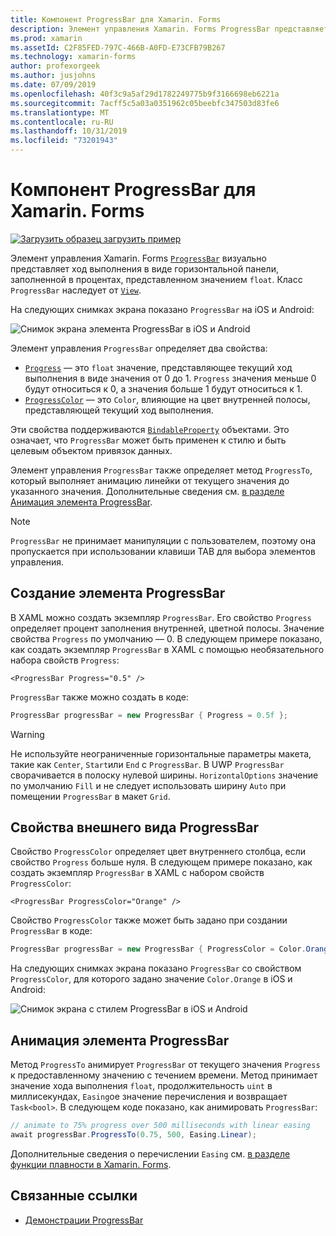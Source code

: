 ```yaml
---
title: Компонент ProgressBar для Xamarin. Forms
description: Элемент управления Xamarin. Forms ProgressBar представляет собой визуальное представление хода выполнения в виде горизонтальной панели, заполняемой на основе свойства float.
ms.prod: xamarin
ms.assetId: C2F85FED-797C-466B-A0FD-E73CFB79B267
ms.technology: xamarin-forms
author: profexorgeek
ms.author: jusjohns
ms.date: 07/09/2019
ms.openlocfilehash: 40f3c9a5af29d1782249775b9f3166698eb6221a
ms.sourcegitcommit: 7acff5c5a03a0351962c05beebfc347503d83fe6
ms.translationtype: MT
ms.contentlocale: ru-RU
ms.lasthandoff: 10/31/2019
ms.locfileid: "73201943"
---
```

# <a name="xamarinforms-progressbar"></a>Компонент ProgressBar для Xamarin. Forms
[![Загрузить образец](~/media/shared/download.png) загрузить пример](https://docs.microsoft.com/samples/xamarin/xamarin-forms-samples/userinterface-progressbardemos/)

Элемент управления Xamarin. Forms [`ProgressBar`](xref:Xamarin.Forms.ProgressBar) визуально представляет ход выполнения в виде горизонтальной панели, заполненной в процентах, представленном значением `float`. Класс `ProgressBar` наследует от [`View`](xref:Xamarin.Forms.View).

На следующих снимках экрана показано `ProgressBar` на iOS и Android:

![Снимок экрана элемента ProgressBar в iOS и Android](progressbar-images/progressbars-default.png "ProgressBar в iOS и Android")

Элемент управления `ProgressBar` определяет два свойства:

* [`Progress`](xref:Xamarin.Forms.ProgressBar.Progress) — это `float` значение, представляющее текущий ход выполнения в виде значения от 0 до 1. `Progress` значения меньше 0 будут относиться к 0, а значения больше 1 будут относиться к 1.
* [`ProgressColor`](xref:Xamarin.Forms.ProgressBar.ProgressColor) — это `Color`, влияющие на цвет внутренней полосы, представляющей текущий ход выполнения.

Эти свойства поддерживаются [`BindableProperty`](xref:Xamarin.Forms.BindableProperty) объектами. Это означает, что `ProgressBar` может быть применен к стилю и быть целевым объектом привязок данных.

Элемент управления `ProgressBar` также определяет метод `ProgressTo`, который выполняет анимацию линейки от текущего значения до указанного значения. Дополнительные сведения см. [в разделе Анимация элемента ProgressBar](#animate-a-progressbar).

> [!NOTE]
> `ProgressBar` не принимает манипуляции с пользователем, поэтому она пропускается при использовании клавиши TAB для выбора элементов управления.

## <a name="create-a-progressbar"></a>Создание элемента ProgressBar

В XAML можно создать экземпляр `ProgressBar`. Его свойство `Progress` определяет процент заполнения внутренней, цветной полосы. Значение свойства `Progress` по умолчанию — 0. В следующем примере показано, как создать экземпляр `ProgressBar` в XAML с помощью необязательного набора свойств `Progress`:

```xaml
<ProgressBar Progress="0.5" />
```

`ProgressBar` также можно создать в коде:

```csharp
ProgressBar progressBar = new ProgressBar { Progress = 0.5f };
```

> [!WARNING]
> Не используйте неограниченные горизонтальные параметры макета, такие как `Center`, `Start`или `End` с `ProgressBar`. В UWP `ProgressBar` сворачивается в полоску нулевой ширины. `HorizontalOptions` значение по умолчанию `Fill` и не следует использовать ширину `Auto` при помещении `ProgressBar` в макет `Grid`.

## <a name="progressbar-appearance-properties"></a>Свойства внешнего вида ProgressBar

Свойство `ProgressColor` определяет цвет внутреннего столбца, если свойство `Progress` больше нуля. В следующем примере показано, как создать экземпляр `ProgressBar` в XAML с набором свойств `ProgressColor`:

```xaml
<ProgressBar ProgressColor="Orange" />
```

Свойство `ProgressColor` также может быть задано при создании `ProgressBar` в коде:

```csharp
ProgressBar progressBar = new ProgressBar { ProgressColor = Color.Orange };
```

На следующих снимках экрана показано `ProgressBar` со свойством `ProgressColor`, для которого задано значение `Color.Orange` в iOS и Android:

![Снимок экрана с стилем ProgressBar в iOS и Android](progressbar-images/progressbars-styled.png "Стили ProgressBar в iOS и Android")

## <a name="animate-a-progressbar"></a>Анимация элемента ProgressBar

Метод `ProgressTo` анимирует `ProgressBar` от текущего значения `Progress` к предоставленному значению с течением времени. Метод принимает значение хода выполнения `float`, продолжительность `uint` в миллисекундах, `Easing`ое значение перечисления и возвращает `Task<bool>`. В следующем коде показано, как анимировать `ProgressBar`:

```csharp
// animate to 75% progress over 500 milliseconds with linear easing
await progressBar.ProgressTo(0.75, 500, Easing.Linear);
```

Дополнительные сведения о перечислении `Easing` см. [в разделе функции плавности в Xamarin. Forms](~/xamarin-forms/user-interface/animation/easing.md).

## <a name="related-links"></a>Связанные ссылки

* [Демонстрации ProgressBar](https://docs.microsoft.com/samples/xamarin/xamarin-forms-samples/userinterface-progressbardemos/)

